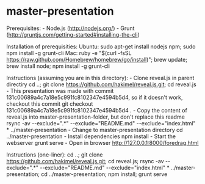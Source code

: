 master-presentation
===================

Prerequisites:
	- Node.js (http://nodejs.org/) 
	- Grunt (http://gruntjs.com/getting-started#installing-the-cli)

Installation of prerequisities:
	Ubuntu:
 		sudo apt-get install nodejs npm; sudo npm install -g grunt-cli
 	Mac:
 		ruby -e "$(curl -fsSL https://raw.github.com/Homebrew/homebrew/go/install)"; brew update; brew install node; npm install -g grunt-cli

Instructions (assuming you are in this directory):
	- Clone reveal.js in parent directiry
		cd ..; git clone https://github.com/hakimel/reveal.js.git; cd reveal.js
	- This presentation was made with commit 131c00689a4c7a18e5c991fc8102347e4594b5d4, so if it doesn't work, checkout this commit
		git checkout 131c00689a4c7a18e5c991fc8102347e4594b5d4 .
	- Copy the content of reveal.js into master-presentation-folder, but don't replace this readme
		rsync -av --exclude=".*" --exclude="README.md" --exclude="index.html" * ../master-presentation
	- Change to master-presentation directory
		cd ../master-presentation
	- Install dependencies
		npm install
	- Start the webserver
		grunt serve
	- Open in browser
		http://127.0.0.1:8000/foredrag.html

Instructions (one-liner):
	cd ..; git clone https://github.com/hakimel/reveal.js.git; cd reveal.js; rsync -av --exclude=".*" --exclude="README.md" --exclude="index.html" * ../master-presentation; cd ../master-presentation; npm install; grunt serve
